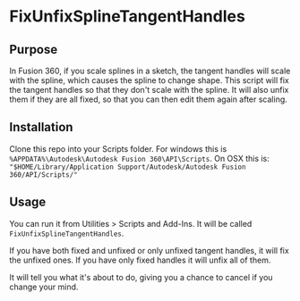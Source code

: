 # FixUnfixSplineTangentHandles

## Purpose

In Fusion 360, if you scale splines in a sketch, the tangent handles will scale
with the spline, which causes the spline to change shape. This script will fix
the tangent handles so that they don't scale with the spline. It will also unfix
them if they are all fixed, so that you can then edit them again after scaling.

## Installation

Clone this repo into your Scripts folder. For windows this is
`%APPDATA%\Autodesk\Autodesk Fusion 360\API\Scripts`. On OSX this is:
`"$HOME/Library/Application Support/Autodesk/Autodesk Fusion 360/API/Scripts/"`

## Usage

You can run it from Utilities > Scripts and Add-Ins. It will be called
`FixUnfixSplineTangentHandles`.

If you have both fixed and unfixed or only unfixed tangent handles, it will fix
the unfixed ones. If you have only fixed handles it will unfix all of them.

It will tell you what it's about to do, giving you a chance to cancel if you change your mind.
